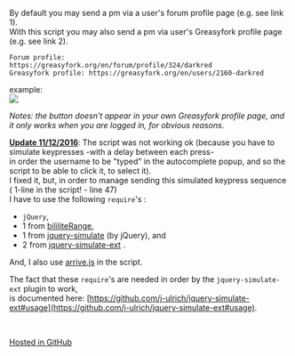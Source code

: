 By default you may send a pm via a user's forum profile page (e.g. see link 1).  
With this script you may also send a pm via user's Greasyfork profile page (e.g. see link 2).
```
Forum profile:      https://greasyfork.org/en/forum/profile/324/darkred
Greasyfork profile: https://greasyfork.org/en/users/2160-darkred
```

example:  
![](https://i.imgur.com/62nYnl2.gif)

*Notes: the button doesn't appear in your own Greasyfork profile page, 
and it only works when you are logged in, for obvious reasons*. 
<br>

**<u>Update 11/12/2016</u>**:
The script was not working ok (because you have to simulate keypresses -with a delay between each press-  
in order the username to be "typed" in the autocomplete popup, and so the script to be able to click it, to select it).  
I fixed it, but, in order to manage sending this simulated keypress sequence ( 1-line in the script! - line 47)   
I have to use the following `require`'s :  
- `jQuery`,  
- 1 from [bililiteRange](https://github.com/dwachss/bililiteRange),   
- 1 from [jquery-simulate](https://github.com/jquery/jquery-simulate) (by jQuery), and   
- 2 from [jquery-simulate-ext](https://github.com/j-ulrich/jquery-simulate-ext) .  

And, I also use [arrive.js](https://github.com/uzairfarooq/arrive) in the script.   

The fact that these `require`'s are needed in order by the `jquery-simulate-ext` plugin to work,  
is documented here: [https://github.com/j-ulrich/jquery-simulate-ext#usage](https://github.com/j-ulrich/jquery-simulate-ext#usage).

<br>

[Hosted in GitHub](https://github.com/darkred/Userscripts)
